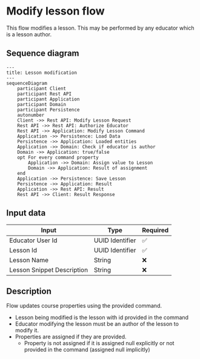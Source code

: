 # Modify lesson flow

This flow modifies a lesson. This may be performed by any educator which is a lesson author.

## Sequence diagram

```mermaid
---
title: Lesson modification
---
sequenceDiagram
    participant Client
    participant Rest API
    participant Application
    participant Domain
    participant Persistence
    autonumber
    Client ->> Rest API: Modify Lesson Request
    Rest API ->> Rest API: Authorize Educator
    Rest API ->> Application: Modify Lesson Command
    Application ->> Persistence: Load Data
    Persistence ->> Application: Loaded entities
    Application ->> Domain: Check if educator is author
    Domain ->> Application: true/false
    opt For every command property
        Application ->> Domain: Assign value to Lesson
        Domain ->> Application: Result of assignment
    end
    Application ->> Persistence: Save Lesson
    Persistence ->> Application: Result
    Application ->> Rest API: Result
    Rest API ->> Client: Result Response
```

## Input data

| Input                      | Type            | Required |
|----------------------------|-----------------|----------|
| Educator User Id           | UUID Identifier | ✅        |
| Lesson Id                  | UUID Identifier | ✅        |
| Lesson Name                | String          | ❌        |
| Lesson Snippet Description | String          | ❌        |

## Description

Flow updates course properties using the provided command.

- Lesson being modified is the lesson with id provided in the command
- Educator modifying the lesson must be an author of the lesson to modify it.
- Properties are assigned if they are provided.
    - Property is not assigned if it is assigned null explicitly or not provided in the command (assigned null
      implicitly)